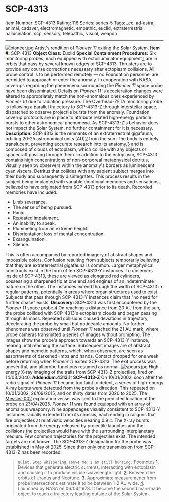 # SCP-4313
Item Number: SCP-4313
Rating: 116
Series: series-5
Tags: _cc, ad-astra, animal, cadaver, electromagnetic, empathic, euclid, extraterrestrial, hallucination, scp, sensory, telepathic, visual, weapon

---

![pioneer.jpg](https://scp-wiki.wdfiles.com/local--files/scp-4313/pioneer.jpg)
Artist's rendition of _Pioneer 11_ exiting the Solar System.
**Item #:** SCP-4313
**Object Class:** Euclid
**Special Containment Procedures:** Six monitoring probes, each equipped with ectoilluminator equipment,[1](javascript:;) are in orbits that pass by several known edges of SCP-4313. Thrusters are to provide any course corrections necessary after ectoplasm collisions. All probe control is to be performed remotely — no Foundation personnel are permitted to approach or enter the anomaly.
In cooperation with NASA, coverups regarding the phenomena surrounding the _Pioneer 11_ space probe have been disseminated. Details on _Pioneer 11_ 's acceleration changes were altered to appropriately match the non-anomalous ones experienced by _Pioneer 10_ due to radiation pressure.
The Overhead-ZETA monitoring probe is following a parallel trajectory to SCP-4313-Z through interstellar space, dispatched to observe projectile bursts from the anomaly. Foundation coverup protocols are in place to attribute related high-energy particle bursts to other astronomical phenomena.
As SCP-4313-Z's behavior does not impact the Solar System, no further containment for it is necessary.
**Description:** SCP-4313 is the remnants of an extraterrestrial gigafauna, orbiting 20-25 astronomical units (AU)[2](javascript:;) from the sun. The body is entirely translucent, preventing accurate research into its anatomy,[3](javascript:;) and is composed of clouds of ectoplasm, which collide with any objects or spacecraft passing through them.
In addition to the ectoplasm, SCP-4313 contains high concentrations of non-corporeal metaphysical detritus, visually seen by observers within the anomaly's borders as luminescent cyan viscera. Detritus that collides with any sapient subject merges into their body and subsequently disintegrates. This process results in the subject being implanted with variable emotional memories and sensations, believed to have originated from SCP-4313 prior to its death. Recorded memories have included:
  * Limb severance.
  * The sense of being pursued.
  * Panic.
  * Repeated impalement.
  * An inability to speak.
  * Plummeting from an extreme height.
  * Disorientation; loss of mental concentration.
  * Exsanguination.
  * Silence.

This is often accompanied by reported imagery of abstract shapes and impossible colors. Confusion resulting from subjects temporarily believing that they are extraterrestrial gigafauna is common.
Larger metaphysical constructs exist in the form of ten SCP-4313-Y instances. To observers inside of SCP-4313, these are viewed as elongated red cylinders, possessing a sharpened tip at one end and engines of an indeterminate nature on the other. The instances extend through the width of SCP-4313 in regular patterns, potentially in areas where organ structures used to exist. Subjects that pass through SCP-4313-Y instances claim that "no need for further chase" exists.
**Discovery:** SCP-4313 was first encountered by the _Pioneer 11_ space probe.[4](javascript:;) On reaching a distance from 20 AU from the sun, the probe collided with SCP-4313's ectoplasm clouds and began passing through its mass. Repeated collisions caused deviations in trajectory, decelerating the probe by small but noticeable amounts.
No further phenomena was observed until _Pioneer 11_ reached the 21 AU mark, where probe cameras transmitted a series of images without prompting. The images show the probe's approach towards an SCP-4313-Y instance, nearing until reaching the surface. Subsequent images are of abstract shapes and memetic patterns, which, when observed, are seen as assortments of darkened limbs and hands. Contact dropped for one week before returning when _Pioneer 11_ exited SCP-4313. The exit process was uneventful, and all probe functions resumed as normal.
![spears.jpg](https://scp-wiki.wdfiles.com/local--files/scp-4313/spears.jpg)
High-energy X-ray imaging of the trails from SCP-4313-Z projectiles, fired on 14/03/2040.
**Addendum.4313.1:** **SCP-4313-Z**
On 10/01/2002, soon after the radio signal of _Pioneer 11_ became too faint to detect, a series of high-energy X-ray bursts were detected from the probe's direction. This repeated on 10/01/2002, 26/09/2015, and on thirty dates from 2020 to 2025. The [Messier-002](/scp-4774) exploration vessel was sent to the predicted location of the probe on 23/04/2025.
_Pioneer 11_ was found equipped with an array of anomalous weaponry. Nine appendages visually consistent to SCP-4313-Y instances radially extended from its chassis, each ending in railguns that fire projectiles at relativistic velocities nearing 0.9 _c_. The X-ray bursts originated from the energy released by projectile launches and the collisions the projectiles would have with the surrounding interplanetary medium. Few common trajectories for the projectiles exist. The intended targets are not known.
The SCP-4313-Z designation for the probe was established in May of 2025. Since then only one transmission from SCP-4313-Z has been recorded:
> `Quiet.`
> `Stop whispering above me.`
> `I am still hunting.`
Footnotes
[1](javascript:;). Devices that generate electric currents, interacting with ectoplasm and causing it to produce visible-wavelength light.
[2](javascript:;). Between the orbits of Uranus and Neptune.
[3](javascript:;). Approximate measurements from probe intersections estimate it to be between 1-2 AU wide.
[4](javascript:;). Launched by NASA on 06/04/1973. It became the second man-made object to reach a trajectory leading outside of the Solar System.